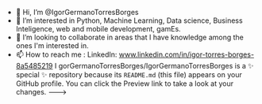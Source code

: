 - 👋 Hi, I’m @IgorGermanoTorresBorges
- 👀 I’m interested in Python, Machine Learning, Data science, Business Inteligence, web and mobile development, gamEs.
- 💞️ I’m looking to collaborate in areas that I have knowledge among the ones I'm interested in.
- 📫 How to reach me : LinkedIn: www.linkedin.com/in/igor-torres-borges-8a5485219
 I  gorGermanoTorresBorges/IgorGermanoTorresBorges is a ✨ special ✨ repository because its `README.md` (this file) appears on your GitHub profile.
You can click the Preview link to take a look at your changes.
--->
